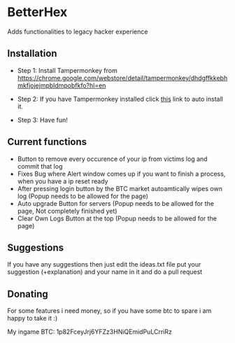 # BetterHex
Adds functionalities to legacy hacker experience


<h2>Installation</h2>

 - Step 1: Install Tampermonkey from https://chrome.google.com/webstore/detail/tampermonkey/dhdgffkkebhmkfjojejmpbldmpobfkfo?hl=en
 
 - Step 2: If you have Tampermonkey installed click [this](https://gitcdn.xyz/repo/R34P3R5/BetterHex/master/BetterHex.user.js) link to auto install it.
 
 - Step 3: Have fun!

<h2>Current functions</h2>

- Button to remove every occurence of your ip from victims log and commit that log
- Fixes Bug where Alert window comes up if you want to finish a process, when you have a ip reset ready
- After pressing login button by the BTC market autoamtically wipes own log (Popup needs to be allowed for the page)
- Auto upgrade Button for servers (Popup needs to be allowed for the page, Not completely finished yet)
- Clear Own Logs Button at the top (Popup needs to be allowed for the page)

<h2>Suggestions</h2>

If you have any suggestions then just edit the ideas.txt file put your suggestion (+explanation) and your name in it and do a pull request

<h2>Donating</h2>

For some features i need money, so if you have some btc to spare i am happy to take it :)

My ingame BTC: 1p82FceyJrj6YFZz3HNiQEmidPuLCrriRz

